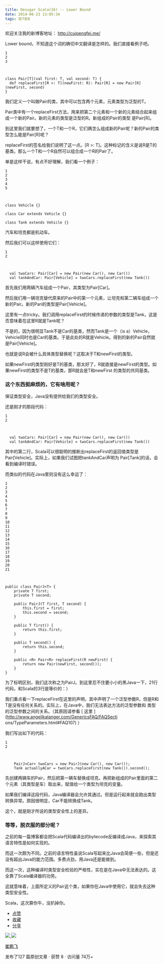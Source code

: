 ```yaml
---
title: Desugar Scala(16) -- Lower Bound
date: 2014-06-23 13:05:34
tags: 杂7杂8
---
```

欢迎关注我的新博客地址： [ http://cuipengfei.me/ ](http://cuipengfei.me/)

  

Lower bound，不知道这个词的确切中文翻译是怎样的。我们直接看例子吧。

    
    
    1
    2
    3
    
    
    
    class Pair[T](val first: T, val second: T) {
      def replaceFirst[R >: T](newFirst: R): Pair[R] = new Pair[R](newFirst, second)
    }
    

我们定义一个叫做Pair的类，其中可以包含两个元素，元素类型为泛型的T。

Pair类中有一个replaceFirst方法，用来把第二个元素和一个新的元素结合起来组成一个新的Pair。新的元素的类型是泛型的R。新组成的Pair的类型
是Pair[R]。

到这里我们就要想了，一个T和一个R，它们俩怎么组成新的Pair呢？新的Pair的类型怎么能是Pair[R]呢？

replaceFirst的签名给我们说明了这一点。[R >: T]。这种标记的含义是说R是T的基类。那么一个T和一个R自然可以组合成一个R的Pair了。

单是这样干说，有点不好理解，我们看一个例子：

    
    
    1
    2
    3
    4
    5
    
    
    
    class Vehicle {}
    
    class Car extends Vehicle {}
    
    class Tank extends Vehicle {}
    

汽车和坦克都是机动车。

然后我们可以这样使用它们：

    
    
    1
    2
    
    
    
      val twoCars: Pair[Car] = new Pair(new Car(), new Car())
      val tankAndCar: Pair[Vehicle] = twoCars.replaceFirst(new Tank())
    

首先我们用两辆汽车组成一个Pair，其类型为Pair[Car]。

然后我们用一辆坦克替代原来的Pair中的第一个元素，让坦克和第二辆车组成一个新的Pair。新的Pari的类型是Pair[Vehicle]。

这里有一点tricky。我们调用replaceFirst的时候传递的参数的类型是Tank，这是否意味着在这里R就是Tank呢？

不是的，因为很明显Tank不是Car的基类，然而Tank是一个（is
a）Vehicle，Vehicle同时也是Car的基类。于是此处的R就是Vehicle。得到的新的Pair自然就是Pair[Vehicle]。

也就是说R会被什么具体类型替换呢？这取决于T和newFirst的类型。

如果newFirst的类型刚好是T的基类，那太好了，R就直接是newFirst的类型。如果newFirst的类型不是T的基类，那R就会是T和newFirst
的类型的共同基类。

###  这个东西挺麻烦的，它有啥用呢？

保证类型安全，Java没有提供给我们的类型安全。

还是刚才的那段代码：

    
    
    1
    2
    
    
    
      val twoCars: Pair[Car] = new Pair(new Car(), new Car())
      val tankAndCar: Pair[Vehicle] = twoCars.replaceFirst(new Tank())
    

其中的第二行，Scala可以很聪明的推断出replaceFirst的返回值类型是Pair[Vehicle]。实际上，如果我们试图把tankAndCar声明为
Pair[Tank]的话，会看到编译时错误。

而类似的代码在Java里则没有这么幸运了：

    
    
    1
    2
    3
    4
    5
    6
    7
    8
    9
    10
    11
    12
    13
    14
    15
    16
    17
    18
    19
    20
    21
    
    
    
    public class PairJ<T> {
        private T first;
        private T second;
    
        public PairJ(T first, T second) {
            this.first = first;
            this.second = second;
        }
    
        public T first() {
            return this.first;
        }
    
        public T second() {
            return this.second;
        }
    
        public <R> Pair<R> replaceFirst(R newFirst) {
            return new Pair(newFirst, second());
        }
    }
    

为了标明区别，我们这次称之为PairJ。到这里忍不住要小小的黑Java一下，21行代码，和Scala的3行是等价的：）

我们重点看一下replaceFirst在这里的声明，其中声明了一个泛型参数R，但是R和T是没有任何关系的。实际上，在Java中，我们无法表达方法的泛型参数和
类型的泛型参数之间的关系。（其原因请参看 [ 这里 ](http://www.angelikalanger.com/GenericsFAQ/FAQSecti
ons/TypeParameters.html#FAQ107) ）

我们写出如下的代码：

    
    
    1
    2
    
    
    
        PairJ<Car> twoCars = new PairJ(new Car(), new Car());
        Tank actuallyACar = twoCars.replaceFirst(new Tank()).second();
    

先创建两辆车的Pair，然后把第一辆车替换成坦克。再把新组成的Pair里面的第二个元素（其类型是车）取出来，赋值给一个类型为坦克的变量。

如果我们编译这段代码，Java编译器会允许其通过。但是运行起来就会跑出类型转换异常。原因很明显，Car不能转换成Tank。

这个，就是刚才所说的类型安全性上的差异。

###  等等，脱衣服的部分呢？

之前的每一篇博客都会把Scala代码编译出的bytecode反编译成Java，来探索其语言特性是如何实现的。

而这一次颇为不同。之前的语言特性虽说Scala写起来比Java会简便一些，但是还没有超出Java的能力范围。多费点劲，用Java还是能做到。

而这一次，这种编译时类型安全检验的严格性，实在是在Java中无法表达的。这全靠了Scala编译器的功劳。

这就意味着，上面所定义的Pair这个类，如果你在Java中使用它，就会失去这种类型安全性。

Scala，这次算你牛，没扒掉你。

  * [ 点赞  ](javascript:;)
  * [ 收藏  ](javascript:;)
  * [ 分享 ](javascript:;)

[ ![](https://profile.csdnimg.cn/5/2/5/3_cuipengfei1)
![](https://g.csdnimg.cn/static/user-reg-year/1x/11.png)
](https://blog.csdn.net/cuipengfei1)

[ 崔鹏飞 ](https://blog.csdn.net/cuipengfei1)

发布了127 篇原创文章  ·  获赞 8  ·  访问量 74万+

